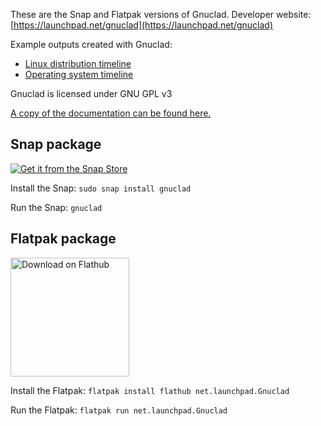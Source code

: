 These are the Snap and Flatpak versions of Gnuclad. Developer website: [https://launchpad.net/gnuclad](https://launchpad.net/gnuclad)

Example outputs created with Gnuclad:
* [Linux distribution timeline](https://upload.wikimedia.org/wikipedia/commons/1/1b/Linux_Distribution_Timeline.svg)
* [Operating system timeline](https://eylenburg.github.io/pics/Eylenburg_Operating_System_Timeline_Family_Tree.svg)

Gnuclad is licensed under GNU GPL v3

[A copy of the documentation can be found here.](https://github.com/eylenburg/gnuclad-snap/raw/main/documentation.zip)


## Snap package

[![Get it from the Snap Store](https://snapcraft.io/static/images/badges/en/snap-store-black.svg)](https://snapcraft.io/gnuclad)

Install the Snap:
`sudo snap install gnuclad`

Run the Snap:
`gnuclad`

## Flatpak package

<p><a href='https://github.com/flathub/net.launchpad.Gnuclad'>
<img width='190' alt='Download on Flathub' src='https://flathub.org/assets/badges/flathub-badge-i-en.png'/>
</a></p>


Install the Flatpak:
`flatpak install flathub net.launchpad.Gnuclad`

Run the Flatpak:
`flatpak run net.launchpad.Gnuclad`

